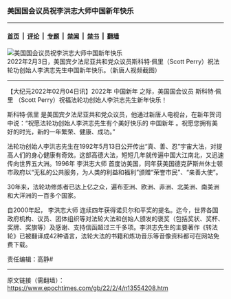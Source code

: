 ### 美国国会议员祝李洪志大师中国新年快乐

---

#### [首页](../../../..?n13554208) &nbsp;|&nbsp; [评论](../../../../../epoch-comment?n13554208) &nbsp;|&nbsp; [专题](../../../../../epoch-special?n13554208) &nbsp;|&nbsp; [禁闻](../../../../../epoch-news?n13554208) &nbsp;|&nbsp; [禁书](../../../../../books?n13554208) &nbsp;|&nbsp; [翻墙](https://github.com/gfw-breaker/nogfw/blob/master/README.md?n13554208)


<div><img alt="美国国会议员祝李洪志大师中国新年快乐" class="attachment-djy_600_400 size-djy_600_400 wp-post-image" src="https://i.epochtimes.com/assets/uploads/2022/02/id13554321-Screen-Shot-2022-02-03-at-8.28.58-PM-600x400.png"/>
<div class="caption">
 2022年2月3日，美国宾夕法尼亚共和党众议员斯科特‧佩里（Scott Perry）祝法轮功创始人李洪志先生中国新年快乐。（新唐人视频截图）
</div></div><hr/><div class="post_content" id="artbody" itemprop="articleBody">
 <!-- article content begin -->
 <p>
  【大纪元2022年02月04日讯】2022年
  <ok href="https://www.epochtimes.com/gb/tag/%E4%B8%AD%E5%9B%BD%E6%96%B0%E5%B9%B4.html">
   中国新年
  </ok>
  之际，美国国会议员
  <ok href="https://www.epochtimes.com/gb/tag/%E6%96%AF%E7%A7%91%E7%89%B9%E2%80%A7%E4%BD%A9%E9%87%8C.html">
   斯科特‧佩里
  </ok>
  （Scott Perry）祝福法轮功创始人李洪志先生新年快乐！
 </p>
 <p>
  <ok href="https://www.epochtimes.com/gb/tag/%E6%96%AF%E7%A7%91%E7%89%B9%E2%80%A7%E4%BD%A9%E9%87%8C.html">
   斯科特‧佩里
  </ok>
  是美国宾夕法尼亚共和党众议员，他通过新唐人电视台，在新年贺词中说：“祝愿法轮功创始人李洪志先生有个美好快乐的
  <ok href="https://www.epochtimes.com/gb/tag/%E4%B8%AD%E5%9B%BD%E6%96%B0%E5%B9%B4.html">
   中国新年
  </ok>
  。祝愿您拥有美好的时光，新的一年繁荣、健康、成功。”
 </p>
 <p>
  法轮功创始人李洪志先生在1992年5月13日公开传出“真、善、忍”宇宙大法，对提高人们的身心健康有奇效。这部高德大法，短短几年就传遍中国大江南北，又迅速传向世界五大洲。1996年
  <ok href="https://www.epochtimes.com/gb/tag/%E6%9D%8E%E6%B4%AA%E5%BF%97%E5%A4%A7%E5%B8%88.html">
   李洪志大师
  </ok>
  首度访美国，同年获美国德克萨斯州休士顿市政府以“无私的公共服务，为人类的利益和福利”颁赠“荣誉市民”、“亲善大使”。
 </p>
 <p>
  30年来，法轮功修炼者已达上亿之众，遍布亚洲、欧洲、非洲、北美洲、南美洲和大洋洲的一百多个国家。
 </p>
 <p>
  自2000年起，
  <ok href="https://www.epochtimes.com/gb/tag/%E6%9D%8E%E6%B4%AA%E5%BF%97%E5%A4%A7%E5%B8%88.html">
   李洪志大师
  </ok>
  连续四年获得诺贝尔和平奖的提名。迄今，世界各国政府机构、议员、团体组织等对法轮大法和创始人颁发的褒奖（包括奖状、奖杯、奖牌、奖旗等）及感谢、支持信函超过三千多项。李洪志先生的主要著作《转法轮》已被翻译成42种语言，法轮大法的书籍和炼功音乐等音像资料都可在网站免费下载。
 </p>
 <p>
 </p>
 <p>
  <center>
  </center>
  责任编辑：高静#
 </p>
 <!-- article content end -->
 <div id="below_article_ad">
 </div>
</div>


---

原文链接（需翻墙）：https://www.epochtimes.com/gb/22/2/4/n13554208.htm